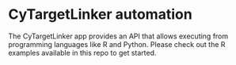 # CyTargetLinker automation
The CyTargetLinker app provides an API that allows executing from programming languages like R and Python. Please check out the R examples available in this repo to get started. 
